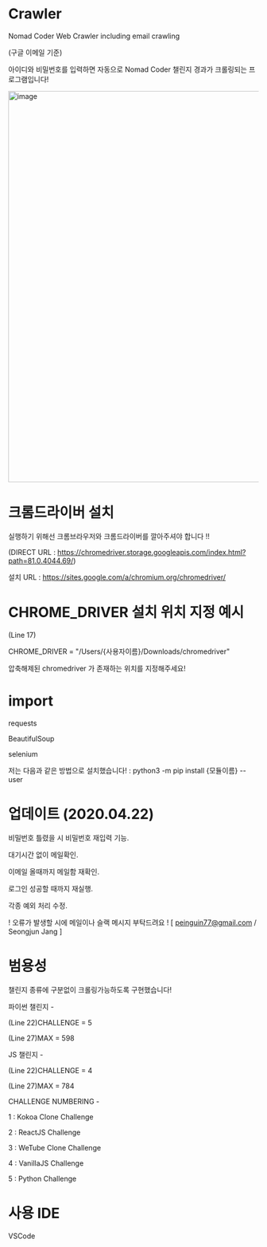 # Crawler

Nomad Coder Web Crawler including email crawling


(구글 이메일 기준)

아이디와 비밀번호를 입력하면 자동으로 Nomad Coder 챌린지 경과가 크롤링되는 프로그램입니다!

<img width="785" alt="image" src="https://user-images.githubusercontent.com/41983244/79634559-124fdf00-81a6-11ea-84da-385764a77ed1.png">



# 크롬드라이버 설치

실행하기 위해선 크롬브라우저와 크롬드라이버를 깔아주셔야 합니다 !!

(DIRECT URL : https://chromedriver.storage.googleapis.com/index.html?path=81.0.4044.69/)

설치 URL : https://sites.google.com/a/chromium.org/chromedriver/



# CHROME_DRIVER 설치 위치 지정 예시

(Line 17)

CHROME_DRIVER = "/Users/{사용자이름}/Downloads/chromedriver"

압축해제된 chromedriver 가 존재하는 위치를 지정해주세요!



# import

requests

BeautifulSoup

selenium


저는 다음과 같은 방법으로 설치했습니다!
 : python3 -m pip install {모듈이름} --user


# 업데이트 (2020.04.22)

비밀번호 틀렸을 시 비밀번호 재입력 기능.

대기시간 없이 메일확인.

이메일 올때까지 메일함 재확인.

로그인 성공할 때까지 재실행.

각종 예외 처리 수정.

! 오류가 발생할 시에 메일이나 슬랙 메시지 부탁드려요 ! [ peinguin77@gmail.com / Seongjun Jang ]


# 범용성
챌린지 종류에 구분없이 크롤링가능하도록 구현했습니다!


파이썬 챌린지 -

(Line 22)CHALLENGE = 5

(Line 27)MAX = 598

JS 챌린지 -

(Line 22)CHALLENGE = 4

(Line 27)MAX = 784


CHALLENGE NUMBERING -

1 : Kokoa Clone Challenge

2 : ReactJS Challenge

3 : WeTube Clone Challenge

4 : VanillaJS Challenge

5 : Python Challenge



# 사용 IDE


VSCode
